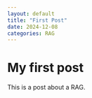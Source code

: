 ```yaml
---
layout: default
title: "First Post"
date: 2024-12-08
categories: RAG
---
```

# My first post

This is a post about a RAG.
